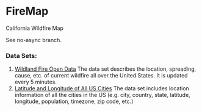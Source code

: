 # FireMap
California Wildfire Map

See no-async branch.

### Data Sets:
1) [Wildland Fire Open Data](https://data-nifc.opendata.arcgis.com/datasets/incident-3)
The data set describes the location, spreading, cause, etc. of current wildfire all over the United States. It is updated every 5 minutes.
2) [Latitude and Longitude of All US Cities](https://simplemaps.com/data/us-cities)
The data set includes location information of all the cities in the US (e.g. city, country, state, latitude, longitude, population, timezone, zip code, etc.)

